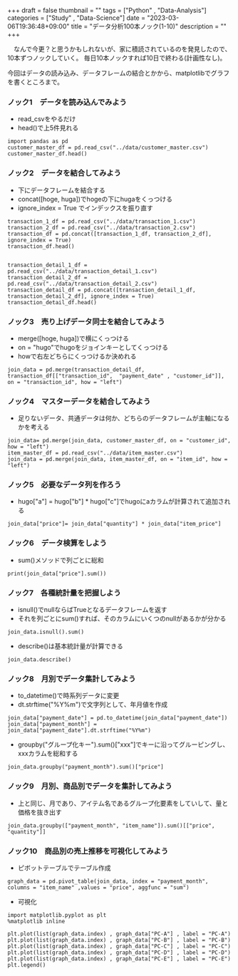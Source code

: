 +++
draft = false
thumbnail = ""
tags = ["Python" , "Data-Analysis"]
categories = ["Study" , "Data-Science"]
date = "2023-03-06T19:36:48+09:00"
title = "データ分析100本ノック(1-10)"
description = ""
+++

　なんで今更？と思うかもしれないが、家に積読されているのを発見したので、10本ずつノックしていく。
毎日10本ノックすれば10日で終わる(計画性なし)。

今回はデータの読み込み、データフレームの結合とかから、matplotlibでグラフを書くところまで。

### ノック1　データを読み込んでみよう
- read_csvをやるだけ
- head()で上5件見れる

```python3
import pandas as pd 
customer_master_df = pd.read_csv("../data/customer_master.csv")
customer_master_df.head()
```

### ノック2　データを結合してみよう
- 下にデータフレームを結合する
- concat([hoge, huga])でhogeの下にhugaをくっつける
- ignore_index = True でインデックスを振り直す

```python3
transaction_1_df = pd.read_csv("../data/transaction_1.csv")
transaction_2_df = pd.read_csv("../data/transaction_2.csv")
transaction_df = pd.concat([transaction_1_df, transaction_2_df], ignore_index = True)
transaction_df.head()


transaction_detail_1_df = pd.read_csv("../data/transaction_detail_1.csv")
transaction_detail_2_df = pd.read_csv("../data/transaction_detail_2.csv")
transaction_detail_df = pd.concat([transaction_detail_1_df, transaction_detail_2_df], ignore_index = True)
transaction_detail_df.head()
```

### ノック3　売り上げデータ同士を結合してみよう
- merge([hoge, huga])で横にくっつける
- on = "hugo"でhugoをジョインキーとしてくっつける
- howで右左どちらにくっつけるか決めれる

```python3
join_data = pd.merge(transaction_detail_df, transaction_df[["transaction_id",  "payment_date" , "customer_id"]], on = "transaction_id", how = "left")
```

### ノック4　マスターデータを結合してみよう
- 足りないデータ、共通データは何か、どちらのデータフレームが主軸になるかを考える

```python3
join_data= pd.merge(join_data, customer_master_df, on = "customer_id", how = "left")
item_master_df = pd.read_csv("../data/item_master.csv")
join_data = pd.merge(join_data, item_master_df, on = "item_id", how = "left")
```

### ノック5　必要なデータ列を作ろう
- hugo["a"] = hugo["b"] * hugo["c"]でhugoにaカラムが計算されて追加される

```python3
join_data["price"]= join_data["quantity"] * join_data["item_price"]
```

### ノック6　データ検算をしよう
- sum()メソッドで列ごとに総和

```python3
print(join_data["price"].sum())
```

### ノック7　各種統計量を把握しよう
- isnull()でnullならばTrueとなるデータフレームを返す
- それを列ごとにsum()すれば、そのカラムにいくつのnullがあるかが分かる
```python3
join_data.isnull().sum()
```
- describe()は基本統計量が計算できる

```python3
join_data.describe()
```

### ノック8　月別でデータ集計してみよう
- to_datetime()で時系列データに変更
- dt.strftime("%Y%m")で文字列として、年月値を作成
```python3
join_data["payment_date"] = pd.to_datetime(join_data["payment_date"])
join_data["payment_month"] = join_data["payment_date"].dt.strftime("%Y%m")
```
- groupby("グループ化キー").sum()["xxx"]でキーに沿ってグルーピングし、xxxカラムを総和する
```python3
join_data.groupby("payment_month").sum()["price"]
```

### ノック9　月別、商品別でデータを集計してみよう
- 上と同じ、月であり、アイテム名であるグループ化要素をしていして、量と価格を抜き出す

```python3
join_data.groupby(["payment_month", "item_name"]).sum()[["price", "quantity"]]
```

### ノック10　商品別の売上推移を可視化してみよう
- ピボットテーブルでテーブル作成

```python3
graph_data = pd.pivot_table(join_data, index = "payment_month", columns = "item_name" ,values = "price", aggfunc = "sum")
```
- 可視化
```python3
import matplotlib.pyplot as plt 
%matplotlib inline

plt.plot(list(graph_data.index) , graph_data["PC-A"] , label = "PC-A")
plt.plot(list(graph_data.index) , graph_data["PC-B"] , label = "PC-B")
plt.plot(list(graph_data.index) , graph_data["PC-C"] , label = "PC-C")
plt.plot(list(graph_data.index) , graph_data["PC-D"] , label = "PC-D")
plt.plot(list(graph_data.index) , graph_data["PC-E"] , label = "PC-E")
plt.legend()
```